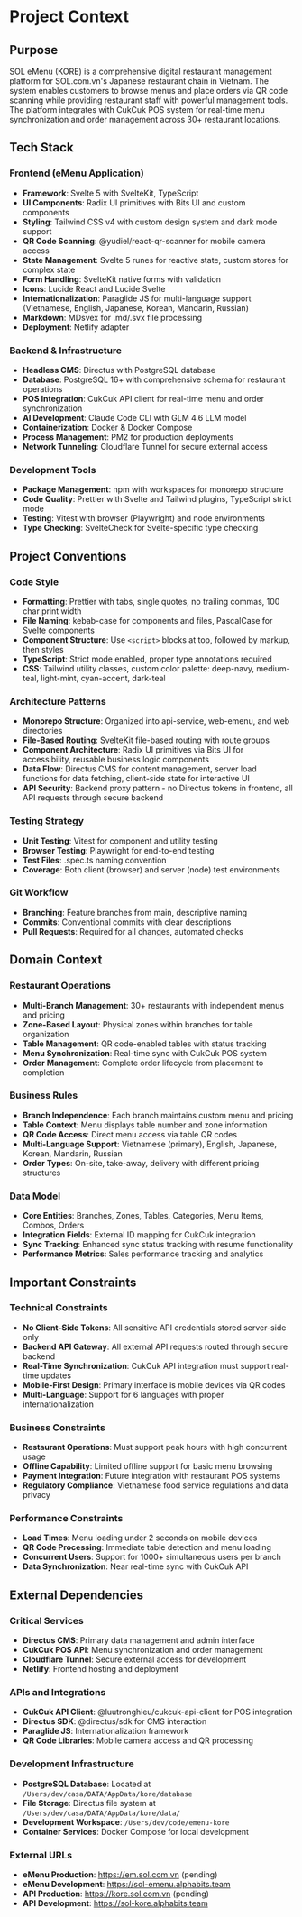 # Project Context

## Purpose
SOL eMenu (KORE) is a comprehensive digital restaurant management platform for SOL.com.vn's Japanese restaurant chain in Vietnam. The system enables customers to browse menus and place orders via QR code scanning while providing restaurant staff with powerful management tools. The platform integrates with CukCuk POS system for real-time menu synchronization and order management across 30+ restaurant locations.

## Tech Stack

### Frontend (eMenu Application)
- **Framework**: Svelte 5 with SvelteKit, TypeScript
- **UI Components**: Radix UI primitives with Bits UI and custom components
- **Styling**: Tailwind CSS v4 with custom design system and dark mode support
- **QR Code Scanning**: @yudiel/react-qr-scanner for mobile camera access
- **State Management**: Svelte 5 runes for reactive state, custom stores for complex state
- **Form Handling**: SvelteKit native forms with validation
- **Icons**: Lucide React and Lucide Svelte
- **Internationalization**: Paraglide JS for multi-language support (Vietnamese, English, Japanese, Korean, Mandarin, Russian)
- **Markdown**: MDsvex for .md/.svx file processing
- **Deployment**: Netlify adapter

### Backend & Infrastructure
- **Headless CMS**: Directus with PostgreSQL database
- **Database**: PostgreSQL 16+ with comprehensive schema for restaurant operations
- **POS Integration**: CukCuk API client for real-time menu and order synchronization
- **AI Development**: Claude Code CLI with GLM 4.6 LLM model
- **Containerization**: Docker & Docker Compose
- **Process Management**: PM2 for production deployments
- **Network Tunneling**: Cloudflare Tunnel for secure external access

### Development Tools
- **Package Management**: npm with workspaces for monorepo structure
- **Code Quality**: Prettier with Svelte and Tailwind plugins, TypeScript strict mode
- **Testing**: Vitest with browser (Playwright) and node environments
- **Type Checking**: SvelteCheck for Svelte-specific type checking

## Project Conventions

### Code Style
- **Formatting**: Prettier with tabs, single quotes, no trailing commas, 100 char print width
- **File Naming**: kebab-case for components and files, PascalCase for Svelte components
- **Component Structure**: Use `<script>` blocks at top, followed by markup, then styles
- **TypeScript**: Strict mode enabled, proper type annotations required
- **CSS**: Tailwind utility classes, custom color palette: deep-navy, medium-teal, light-mint, cyan-accent, dark-teal

### Architecture Patterns
- **Monorepo Structure**: Organized into api-service, web-emenu, and web directories
- **File-Based Routing**: SvelteKit file-based routing with route groups
- **Component Architecture**: Radix UI primitives via Bits UI for accessibility, reusable business logic components
- **Data Flow**: Directus CMS for content management, server load functions for data fetching, client-side state for interactive UI
- **API Security**: Backend proxy pattern - no Directus tokens in frontend, all API requests through secure backend

### Testing Strategy
- **Unit Testing**: Vitest for component and utility testing
- **Browser Testing**: Playwright for end-to-end testing
- **Test Files**: .spec.ts naming convention
- **Coverage**: Both client (browser) and server (node) test environments

### Git Workflow
- **Branching**: Feature branches from main, descriptive naming
- **Commits**: Conventional commits with clear descriptions
- **Pull Requests**: Required for all changes, automated checks

## Domain Context

### Restaurant Operations
- **Multi-Branch Management**: 30+ restaurants with independent menus and pricing
- **Zone-Based Layout**: Physical zones within branches for table organization
- **Table Management**: QR code-enabled tables with status tracking
- **Menu Synchronization**: Real-time sync with CukCuk POS system
- **Order Management**: Complete order lifecycle from placement to completion

### Business Rules
- **Branch Independence**: Each branch maintains custom menu and pricing
- **Table Context**: Menu displays table number and zone information
- **QR Code Access**: Direct menu access via table QR codes
- **Multi-Language Support**: Vietnamese (primary), English, Japanese, Korean, Mandarin, Russian
- **Order Types**: On-site, take-away, delivery with different pricing structures

### Data Model
- **Core Entities**: Branches, Zones, Tables, Categories, Menu Items, Combos, Orders
- **Integration Fields**: External ID mapping for CukCuk integration
- **Sync Tracking**: Enhanced sync status tracking with resume functionality
- **Performance Metrics**: Sales performance tracking and analytics

## Important Constraints

### Technical Constraints
- **No Client-Side Tokens**: All sensitive API credentials stored server-side only
- **Backend API Gateway**: All external API requests routed through secure backend
- **Real-Time Synchronization**: CukCuk API integration must support real-time updates
- **Mobile-First Design**: Primary interface is mobile devices via QR codes
- **Multi-Language**: Support for 6 languages with proper internationalization

### Business Constraints
- **Restaurant Operations**: Must support peak hours with high concurrent usage
- **Offline Capability**: Limited offline support for basic menu browsing
- **Payment Integration**: Future integration with restaurant POS systems
- **Regulatory Compliance**: Vietnamese food service regulations and data privacy

### Performance Constraints
- **Load Times**: Menu loading under 2 seconds on mobile devices
- **QR Code Processing**: Immediate table detection and menu loading
- **Concurrent Users**: Support for 1000+ simultaneous users per branch
- **Data Synchronization**: Near real-time sync with CukCuk API

## External Dependencies

### Critical Services
- **Directus CMS**: Primary data management and admin interface
- **CukCuk POS API**: Menu synchronization and order management
- **Cloudflare Tunnel**: Secure external access for development
- **Netlify**: Frontend hosting and deployment

### APIs and Integrations
- **CukCuk API Client**: @luutronghieu/cukcuk-api-client for POS integration
- **Directus SDK**: @directus/sdk for CMS interaction
- **Paraglide JS**: Internationalization framework
- **QR Code Libraries**: Mobile camera access and QR processing

### Development Infrastructure
- **PostgreSQL Database**: Located at `/Users/dev/casa/DATA/AppData/kore/database`
- **File Storage**: Directus file system at `/Users/dev/casa/DATA/AppData/kore/data/`
- **Development Workspace**: `/Users/dev/code/emenu-kore`
- **Container Services**: Docker Compose for local development

### External URLs
- **eMenu Production**: https://em.sol.com.vn (pending)
- **eMenu Development**: https://sol-emenu.alphabits.team
- **API Production**: https://kore.sol.com.vn (pending)
- **API Development**: https://sol-kore.alphabits.team
